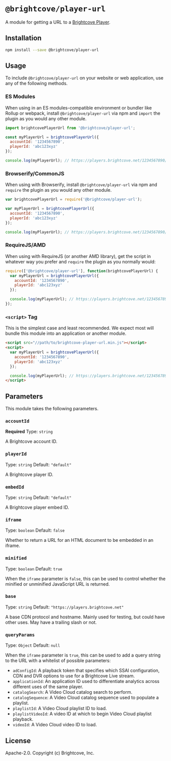 # `@brightcove/player-url`

A module for getting a URL to a [Brightcove Player](https://support.brightcove.com/brightcove-player).

## Installation

```sh
npm install --save @brightcove/player-url
```

## Usage

To include `@brightcove/player-url` on your website or web application, use any of the following methods.

### ES Modules

When using in an ES modules-compatible environment or bundler like Rollup or webpack, install `@brightcove/player-url` via npm and `import` the plugin as you would any other module.

```js
import brightcovePlayerUrl from '@brightcove/player-url';

const myPlayerUrl = brightcovePlayerUrl({
  accountId: '1234567890',
  playerId: 'abc123xyz'
});

console.log(myPlayerUrl); // https://players.brightcove.net/1234567890/abc123xyz_default/index.min.js
```

### Browserify/CommonJS

When using with Browserify, install `@brightcove/player-url` via npm and `require` the plugin as you would any other module.

```js
var brightcovePlayerUrl = require('@brightcove/player-url');

var myPlayerUrl = brightcovePlayerUrl({
  accountId: '1234567890',
  playerId: 'abc123xyz'
});

console.log(myPlayerUrl); // https://players.brightcove.net/1234567890/abc123xyz_default/index.min.js
```

### RequireJS/AMD

When using with RequireJS (or another AMD library), get the script in whatever way you prefer and `require` the plugin as you normally would:

```js
require(['@brightcove/player-url'], function(brightcovePlayerUrl) {
  var myPlayerUrl = brightcovePlayerUrl({
    accountId: '1234567890',
    playerId: 'abc123xyz'
  });

  console.log(myPlayerUrl); // https://players.brightcove.net/1234567890/abc123xyz_default/index.min.js
});
```

### `<script>` Tag

This is the simplest case and least recommended. We expect most will bundle this module into an application or another module.

```html
<script src="//path/to/brightcove-player-url.min.js"></script>
<script>
  var myPlayerUrl = brightcovePlayerUrl({
    accountId: '1234567890',
    playerId: 'abc123xyz'
  });

  console.log(myPlayerUrl); // https://players.brightcove.net/1234567890/abc123xyz_default/index.min.js
</script>
```

## Parameters
This module takes the following parameters.

### `accountId`
**Required**
Type: `string`

A Brightcove account ID.

### `playerId`
Type: `string`
Default: `"default"`

A Brightcove player ID.

### `embedId`
Type: `string`
Default: `"default"`

A Brightcove player embed ID.

### `iframe`
Type: `boolean`
Default: `false`

Whether to return a URL for an HTML document to be embedded in an iframe.

### `minified`
Type: `boolean`
Default: `true`

When the `iframe` parameter is `false`, this can be used to control whether the minified or unminified JavaScript URL is returned.

### `base`
Type: `string`
Default: `"https://players.brightcove.net"`

A base CDN protocol and hostname. Mainly used for testing, but could have other uses. May have a trailing slash or not.

### `queryParams`
Type: `Object`
Default: `null`

When the `iframe` parameter is `true`, this can be used to add a query string to the URL with a whitelist of possible parameters:

- `adConfigId`: A playback token that specifies which SSAI configuration, CDN and DVR options to use for a Brightcove Live stream.
- `applicationId`: An application ID used to differentiate analytics across different uses of the same player.
- `catalogSearch`: A Video Cloud catalog search to perform.
- `catalogSequence`: A Video Cloud catalog sequence used to populate a playlist.
- `playlistId`: A Video Cloud playlist ID to load.
- `playlistVideoId`: A video ID at which to begin Video Cloud playlist playback.
- `videoId`: A Video Cloud video ID to load.

## License

Apache-2.0. Copyright (c) Brightcove, Inc.
